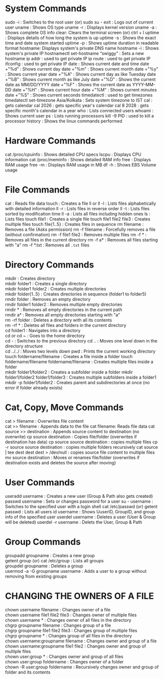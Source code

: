 # System Commands
sudo -i : Switches to the root user (or) sudo su -
exit : Logs out of current user
uname : Shows OS type
uname -r : Displays kernel version
uname -a : Shows complete OS info
clear: Clears the terminal screen (or) ctrl + l
uptime : Displays details of how long the system is up
uptime -s : Shows the exact time and date system started
uptime -p : Shows uptime duration in readable format
hostname: Displays system's private DNS name
hostname -i : Shows system's private IP
hostnamectl set-hostname “swiggy” : Sets a new hostname
ip addr : used to get private IP
ip route : used to get private IP
ifconfig : used to get private IP
date : Shows current date and time 
date +"%d" : Shows current day
date +"%m" : Shows current month
date +"%y" : Shows current year
date +"%A" : Shows current day as like Tuesday
date +"%B" : Shows current month as like July
date +"%D" : Shows the current date as MM/DD/YYYY
date +"%F" : Shows the current date as YYYY-MM-DD
date +"%H" : Shows current hour
date +"%M" : Shows current minutes
date +"%S" : Shows current seconds
timedatectl : used to get timezones 
timedatectl set-timezone Asia/Kolkata : Sets system timezone to IST
cal : gets calendar
cal 2026 : gets specific year's calendar
cal 8 2028 : gets specific month's calendar in a year
who : Lists connected users
whoami : Shows current user
ps : Lists running processors
kill -9 PID : used to kill a processor
history : Shows the linux commands performed


# Hardware Commands
cat /proc/cpuinfo : Shows detailed CPU specs
lscpu : Displays CPU information
cat /proc/meminfo : Shows detailed RAM info
free : Displays RAM usage
free -m : Displays RAM usage in MB
df -h : Shows EBS Volume usage


# File Commands
cat : Reads file data
touch : Creates a file
ll or ll -l : Lists files alphabetically with detailed information
ll -r : Lists files in reverse order
ll -t : Lists files sorted by modification time
ll -a : Lists all files including hidden ones
ls : Lists files
touch file1 : Creates a single file
touch file1 file2 file3 : Creates multiple files
touch file{1..5} : Creates files in sequence 
rm filename : Removes a file (Asks permission)
rm -f filename : Forcefully removes a file (without confirmation)
rm -f file1 file2 : Removes multiple files
rm -f * : Removes all files in the current directory
rm -f a* : Removes all files starting with "a"
rm -f *.txt : Removes all `.txt` files


# Directory Commands
mkdir : Creates directory     
mkdir folder1 : Creates a single directory  
mkdir folder1 folder2 : Creates multiple directories  
mkdir folder{1..5} : Creates directories in sequence (folder1 to folder5)  
rmdir folder : Removes an empty directory  
rmdir folder1 folder2 : Removes multiple empty directories  
rmdir * : Removes all empty directories in the current path  
rmdir a* : Removes all empty directories starting with "a"  
rm -rf folder : Deletes a directory with all its contents  
rm -rf * : Deletes all files and folders in the current directory  
cd folder1 : Navigates into a directory  
cd or cd ~ : Goes to the home directory  
cd - : Switches to the previous directory 
cd .. : Moves one level down in the directory structure  
cd ../../ : Moves two levels down 
pwd : Prints the current working directory  
touch foldername/filename : Creates a file inside a folder
touch foldername/filename foldername/filename : Creates multiple files inside a folder  
mkdir folder1/folder2 : Creates a subfolder inside a folder
mkdir folder1/folder2 folder1/folder3 : Creates multiple subfolders inside a folder1
mkdir -p folder1/folder2 : Creates parent and subdirectories at once (no error if folder already exists)


# Cat, Copy, Move Commands
cat > filename : Overwrites file content  
cat >> filename : Appends data to the file
cat filename: Reads file data
cat source >> destination : Appends source content to destination (no overwrite)
cp source destination : Copies file/folder (overwrites if destination has data)
cp source source destination : copies multiple files
cp -r source source destination : copies multiple folders recursively
cat source | tee dest dest dest > /dev/null : copies source file content to multiple files
mv source destination : Moves or renames file/folder (overwrites if destination exists and deletes the source after moving)


# User Commands
useradd username : Creates a new user (Group & Path also gets created) 
passwd username : Sets or changes password for a user 
su - username : Switches to the specified user with a login shell
cat /etc/passwd (or) getent passwd : Lists all users
id username : Shows UuserID, GroupID, and group info of the specified user
userdel username : Deletes a user (User & Group will be deleted)
userdel -r username : Delets the User, Group & Path


# Group Commands
groupadd groupname : Creates a new group  
getent group (or) cat /etc/group : Lists all groups  
groupdel groupname : Deletes a group  
usermod -a -G groupname username : Adds a user to a group without removing from existing groups 


# CHANGING THE OWNERS OF A FILE
chown username filename : Changes owner of a file  
chown username file1 file2 file3 : Changes owner of multiple files  
chown username * : Changes owner of all files in the directory  
chgrp groupname filename : Changes group of a file  
chgrp groupname file1 file2 file3 : Changes group of multiple files  
chgrp groupname * : Changes group of all files in the directory  
chown username:groupname filename : Changes owner and group of a file  
chown username:groupname file1 file2 : Changes owner and group of multiple files  
chown user:group * : Changes owner and group of all files  
chown user:group foldername : Changes owner of a folder  
chown -R user:group foldername : Recursively changes owner and group of folder and its contents  


 






